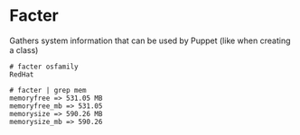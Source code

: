 # Facter

Gathers system information that can be used by Puppet (like when creating a class)

```
# facter osfamily
RedHat
```

```
# facter | grep mem
memoryfree => 531.05 MB
memoryfree_mb => 531.05
memorysize => 590.26 MB
memorysize_mb => 590.26
```